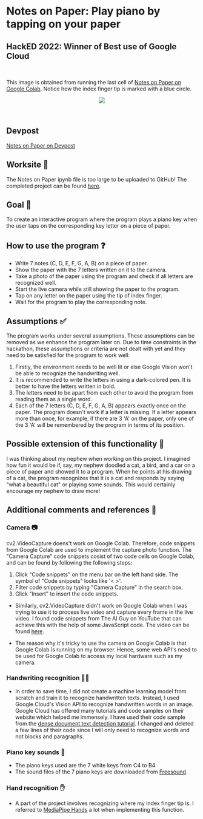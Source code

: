 # Notes on Paper: Play piano by tapping on your paper
## HackED 2022: Winner of Best use of Google Cloud

<br>

This image is obtained from running the last cell of <a href="https://colab.research.google.com/drive/1WMJ6wPWb0A0mwZyL16_OsF6U3sDkQkrc?usp=sharing" target="_blank">Notes on Paper on Google Colab</a>. Notice how the index finger tip is marked with a blue circle.
<p align="center">
  <img src = "https://user-images.githubusercontent.com/46462603/150085986-a0122580-be7c-4ca5-9367-2bb26f142de3.jpeg">
</p>          

<br>

## Devpost
<a href="https://devpost.com/software/notes-on-paper" target="_blank">Notes on Paper on Devpost</a>

## Worksite 🚧
The Notes on Paper ipynb file is too large to be uploaded to GitHub! The completed project can be found <a href="https://colab.research.google.com/drive/1WMJ6wPWb0A0mwZyL16_OsF6U3sDkQkrc?usp=sharing" target="_blank">here</a>.

## Goal 🎯
To create an interactive program where the program plays a piano key when the user taps on the corresponding key letter on a piece of paper.

## How to use the program ❓
- Write 7 notes (C, D, E, F, G, A, B) on a piece of paper.
- Show the paper with the 7 letters written on it to the camera.
- Take a photo of the paper using the program and check if all letters are recognized well.
- Start the live camera while still showing the paper to the program.
- Tap on any letter on the paper using the tip of index finger. 
- Wait for the program to play the corresponding note. 

## Assumptions ✅
The program works under several assumptions. These assumptions can be removed as we enhance the program later on. Due to time constraints in the hackathon, these assumptions or criteria are not dealt with yet and they need to be satisfied for the program to work well:
1. Firstly, the environment needs to be well lit or else Google Vision won't be able to recognize the handwriting well.
2. It is recommended to write the letters in using a dark-colored pen. It is better to have the letters written in bold.
3. The letters need to be apart from each other to avoid the program from reading them as a single word.
4. Each of the 7 letters (C, D, E, F, G, A, B) appears exactly once on the paper. The program doesn't work if a letter is missing. If a letter appears more than once, for example, if there are 3 'A' on the paper, only one of the 3 'A' will be remembered by the program in terms of its position.

## Possible extension of this functionality 🚀
I was thinking about my nephew when working on this project. I imagined how fun it would be if, say, my nephew doodled a cat, a bird, and a car on a piece of paper and showed it to a program. When he points at his drawing of a cat, the program recognizes that it is a cat and responds by saying "what a beautiful cat" or playing some sounds. This would certainly encourage my nephew to draw more!

## Additional comments and references 💬
### Camera 📷
cv2.VideoCapture doens't work on Google Colab. Therefore, code snippets from Google Colab are used to implement the capture photo function. The "Camera Capture" code snippets cosist of two code cells on Google Colab, and can be found by following the following steps:
1. Click "Code snippets" on the menu bar on the left hand side. The symbol of "Code snippets" looks like '< >'.
2. Filter code snippets by typing "Camera Capture" in the search box. 
3. Click "Insert" to insert the code snippets.

- Similarly, cv2.VideoCapture didn't work on Google Colab when I was trying to use it to process live video and capture every frame in the live video. I found code snippets from The AI Guy on YouTube that can achieve this with the help of some JavaScript code. The video can be found <a href="https://www.youtube.com/watch?v=ebAykr9YZ30" target="_blank">here</a>.

- The reason why it's tricky to use the camera on Google Colab is that Google Colab is running on my browser. Hence, some web API's need to be used for Google Colab to access my local hardware such as my camera.

### Handwriting recognition ✍🏻
- In order to save time, I did not create a machine learning model from scratch and train it to recognize handwritten texts. Instead, I used Google Cloud's Vision API to recognize handwritten words in an image. Google Cloud has offered many tutorials and code samples on their website which helped me immensely. I have used their code sample from the <a href="https://cloud.google.com/vision/docs/fulltext-annotations" target="_blank">dense document text detection tutorial</a>. I changed and deleted a few lines of their code since I will only need to recognize words and not blocks and paragraphs.

### Piano key sounds 🎹
- The piano keys used are the 7 white keys from C4 to B4.
- The sound files of the 7 piano keys are downloaded from <a href="https://freesound.org/people/Tesabob2001/packs/12995/" target="_blank">Freesound</a>. 

### Hand recognition ✋
- A part of the project involves recognizing where my index finger tip is. I referred to <a href="https://google.github.io/mediapipe/solutions/hands.html" target="_blank">MediaPipe Hands</a> a lot when implementing this function.

